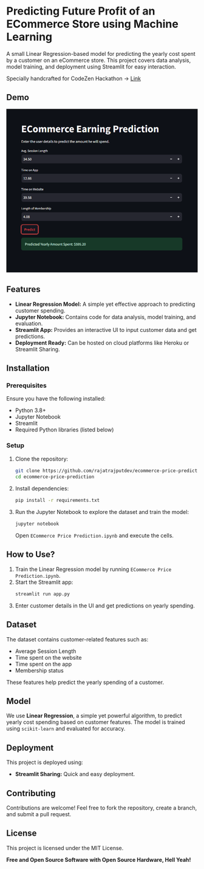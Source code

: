 # Predicting Future Profit of an ECommerce Store using Machine Learning

A small Linear Regression-based model for predicting the yearly cost spent by a customer on an eCommerce store. This project covers data analysis, model training, and deployment using Streamlit for easy interaction.

Specially handcrafted for CodeZen Hackathon -> [Link](https://codezen2025.devfolio.co/overview)

## Demo
![demo_image](https://raw.githubusercontent.com/rajatrajputdev/ecommerce-price-prediction/refs/heads/main/resources/demonstration.png)

## Features
- **Linear Regression Model:** A simple yet effective approach to predicting customer spending.
- **Jupyter Notebook:** Contains code for data analysis, model training, and evaluation.
- **Streamlit App:** Provides an interactive UI to input customer data and get predictions.
- **Deployment Ready:** Can be hosted on cloud platforms like Heroku or Streamlit Sharing.

## Installation
### Prerequisites
Ensure you have the following installed:
- Python 3.8+
- Jupyter Notebook
- Streamlit
- Required Python libraries (listed below)

### Setup
1. Clone the repository:
   ```sh
   git clone https://github.com/rajatrajputdev/ecommerce-price-prediction.git
   cd ecommerce-price-prediction
   ```
2. Install dependencies:
   ```sh
   pip install -r requirements.txt
   ```
3. Run the Jupyter Notebook to explore the dataset and train the model:
   ```sh
   jupyter notebook
   ```
   Open `ECommerce Price Prediction.ipynb` and execute the cells.

## How to Use?
1. Train the Linear Regression model by running `ECommerce Price Prediction.ipynb`.
2. Start the Streamlit app:
   ```sh
   streamlit run app.py
   ```
3. Enter customer details in the UI and get predictions on yearly spending.

## Dataset
The dataset contains customer-related features such as:
- Average Session Length
- Time spent on the website
- Time spent on the app
- Membership status

These features help predict the yearly spending of a customer.

## Model
We use **Linear Regression**, a simple yet powerful algorithm, to predict yearly cost spending based on customer features. The model is trained using `scikit-learn` and evaluated for accuracy.

## Deployment
This project is deployed using:
- **Streamlit Sharing:** Quick and easy deployment.

## Contributing
Contributions are welcome! Feel free to fork the repository, create a branch, and submit a pull request.

## License
This project is licensed under the MIT License.

**Free and Open Source Software with Open Source Hardware, Hell Yeah!**

